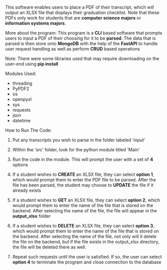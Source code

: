 This software enables users to place a PDF of their transcript, which will output an XLSX file that displays
their graduation checklist. Note that these PDFs only work for students that are **computer science majors** or 
**information systems majors**. 

More about the program: This program is a **CLI** based software that prompts users to input a PDF of their choosing
for it to be **parsed**. The data that is parsed is then store onto **MongoDB** with the help of the **FastAPI** to handle user request handling as well as perform **CRUD** based operations 

Note: There were some libraries used that may require downloading on the user-end using **pip install**

Modules Used:
- threading
- PyPDF2
- os
- openpyxl
- sys
- requests 
- json 
- datetime

How to Run The Code: 

1) Put any transcripts you wish to parse in the folder labeled 'input'

2) Within the 'src' folder, look for the python module titled 'Main'

3) Run the code in the module. This will prompt the user with a set of **4** options 

4) If a student wishes to **CREATE** an XLSX file, they can select **option 1**, which would prompt them
to enter the PDF file to be parsed. After the file has been parsed, the student may choose to **UPDATE** 
the file if it already exists 

5) If a student wishes to **GET** an XLSX file, they can select **option 2**, which would prompt them to enter 
the name of the file that is stored on the backend. After selecting the name of the file, the file will appear in the **output_xlsx** folder 

6) If a student wishes to **DELETE** an XLSX file, they can select **option 3**, which would prompt them to enter the name of the file that is stored on the backend. After selecting the name of the file, not only will it delete the file on the backend, but if the file exists in the output_xlsx directory, the file will be deleted there as well.

7) Repeat such requests until the user is satisfied. If so, the user can select **option 4** to terminate the program and close connection to the database 